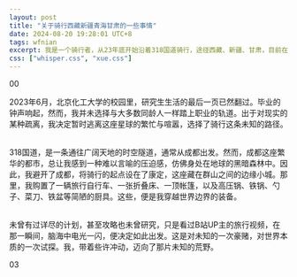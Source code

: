 ```yaml
---
layout: post
title: "关于骑行西藏新疆青海甘肃的一些事情"
date: 2024-08-20 19:28:01 UTC+8
tags: wfnian
excerpt: 我是一个骑行者，从23年底开始沿着318国道骑行，途径西藏、新疆、甘肃，目前在青海境内。记录着我遇到的一些奇异的事情。<img src="https://img.shields.io/badge/%E6%9C%AA%E5%AE%8C%20%E6%8C%81%E7%BB%AD%E6%9B%B4%E6%96%B0-lightgreen">
css: ["whisper.css", "xue.css"]
---
```


<!-- <script>
    function load() { window.location.href="http://baidu.com"}
</script>
<body onload="load()"></body> -->

<div class="s-index">00</div>

<p class="s-content">2023年6月，北京化工大学的校园里，研究生生活的最后一页已然翻过。毕业的钟声响起，然而，我并未选择与大多数同龄人一样踏上职业的轨道。出于对现实的某种疏离，我决定暂时逃离这座星球的繁忙与喧嚣，选择了骑行这条未知的路径。<br><br>

318国道，是一条通往广阔天地的时空隧道，通常从成都出发。然而，成都这座繁华的都市，总让我感到一种难以言喻的压迫感，仿佛身处在地球的黑暗森林中。因此，我避开了成都，将骑行的起点设在了康定，这座藏在群山之间的边缘小城。那里，我购置了一辆旅行自行车、一张折叠床、一顶帐篷，以及高压锅、铁锅、勺子、菜刀、铁盆等简陋的厨具。这些，便是我穿越世界边界的装备。<br><br>

未曾有过详尽的计划，甚至攻略也未曾研究，只是看过B站UP主的旅行视频，在那一瞬间，脑海中电光一闪，便决定如此出发。这是对未知的一次豪赌，对世界本质的一次试探。我，带着些许冲动，迈向了那片未知的荒野。</p>
<div class="s-index">03</div>
